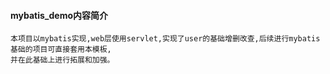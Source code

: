 #### mybatis_demo内容简介
    本项目以mybatis实现,web层使用servlet,实现了user的基础增删改查,后续进行mybatis基础的项目可直接套用本模板,
    并在此基础上进行拓展和加强。